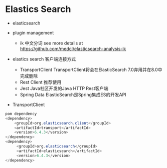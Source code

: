 # Elastics Search

* elasticsearch
* plugin management
    * ik 中文分词 see more details at
    https://github.com/medcl/elasticsearch-analysis-ik
    
* elastics search 客户端连接方式
    * TransportClient TransportClient将会在ElasticSearch 7.0弃用并在8.0中完成删除
    * Rest Client 推荐使用
    * Jest Java社区开发的Java HTTP Rest客户端
    * Spring Data ElasticSearch是Spring集成ES的开发API

*  TransportClient
```java
pom dependency
<dependency>
    <groupId>org.elasticsearch.client</groupId>
    <artifactId>transport</artifactId>
    <version>6.4.3</version>
</dependency>
<dependency>
     <groupId>org.elasticsearch</groupId>
     <artifactId>elasticsearch</artifactId>
     <version>6.4.3</version>
</dependency>
```

